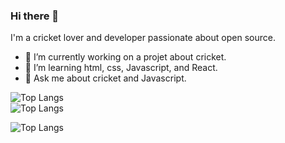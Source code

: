 ### Hi there 👋

I'm a cricket lover and developer passionate about open source.

- 🔭 I’m currently working on a projet about cricket.
- 🌱 I’m learning html, css, Javascript, and React.
- 💬 Ask me about cricket and Javascript.

![Top Langs](https://github-readme-stats.vercel.app/api/top-langs/?username=wicketspro)    
![Top Langs](https://github-readme-stats.vercel.app/api/top-langs/?username=wicketspro&layout=compact&hide=css,html&langs_count=5&bg_color=30,e96443,904e95&title_color=fff&text_color=fff)

![Top Langs](https://github-readme-stats.vercel.app/api/top-langs/?username=wicketspro&hide=python,java,css,...)


